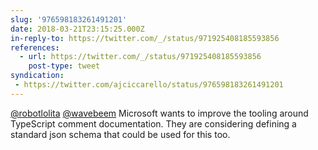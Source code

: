 ```yaml
---
slug: '976598183261491201'
date: 2018-03-21T23:15:25.000Z
in-reply-to: https://twitter.com/_/status/971925408185593856
references:
  - url: https://twitter.com/_/status/971925408185593856
    post-type: tweet
syndication:
 - https://twitter.com/ajciccarello/status/976598183261491201
---
```


[@robotlolita](https://twitter.com/robotlolita) [@wavebeem](https://twitter.com/wavebeem) Microsoft wants to improve the tooling around TypeScript comment documentation. They are considering defining a standard json schema that could be used for this too.
